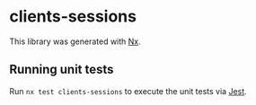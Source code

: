 # clients-sessions

This library was generated with [Nx](https://nx.dev).

## Running unit tests

Run `nx test clients-sessions` to execute the unit tests via [Jest](https://jestjs.io).
